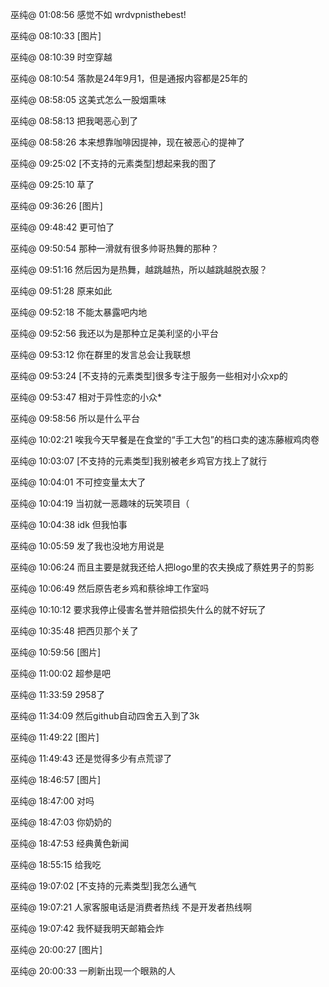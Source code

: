 巫纯@ 01:08:56
感觉不如 wrdvpnisthebest!

巫纯@ 08:10:33
[图片]

巫纯@ 08:10:39
时空穿越

巫纯@ 08:10:54
落款是24年9月1，但是通报内容都是25年的

巫纯@ 08:58:05
这美式怎么一股烟熏味

巫纯@ 08:58:13
把我喝恶心到了

巫纯@ 08:58:26
本来想靠咖啡因提神，现在被恶心的提神了

巫纯@ 09:25:02
[不支持的元素类型]想起来我的图了

巫纯@ 09:25:10
草了

巫纯@ 09:36:26
[图片]

巫纯@ 09:48:42
更可怕了

巫纯@ 09:50:54
那种一滑就有很多帅哥热舞的那种？

巫纯@ 09:51:16
然后因为是热舞，越跳越热，所以越跳越脱衣服？

巫纯@ 09:51:28
原来如此

巫纯@ 09:52:18
不能太暴露吧内地

巫纯@ 09:52:56
我还以为是那种立足美利坚的小平台

巫纯@ 09:53:12
你在群里的发言总会让我联想

巫纯@ 09:53:24
[不支持的元素类型]很多专注于服务一些相对小众xp的

巫纯@ 09:53:47
相对于异性恋的小众*

巫纯@ 09:58:56
所以是什么平台

巫纯@ 10:02:21
唉我今天早餐是在食堂的“手工大包”的档口卖的速冻藤椒鸡肉卷

巫纯@ 10:03:07
[不支持的元素类型]我别被老乡鸡官方找上了就行

巫纯@ 10:04:01
不可控变量太大了

巫纯@ 10:04:19
当初就一恶趣味的玩笑项目（

巫纯@ 10:04:38
idk 但我怕事

巫纯@ 10:05:59
发了我也没地方用说是

巫纯@ 10:06:24
而且主要是就我还给人把logo里的农夫换成了蔡姓男子的剪影

巫纯@ 10:06:49
然后原告老乡鸡和蔡徐坤工作室吗

巫纯@ 10:10:12
要求我停止侵害名誉并赔偿损失什么的就不好玩了

巫纯@ 10:35:48
把西贝那个关了

巫纯@ 10:59:56
[图片]

巫纯@ 11:00:02
超参是吧

巫纯@ 11:33:59
2958了

巫纯@ 11:34:09
然后github自动四舍五入到了3k

巫纯@ 11:49:22
[图片]

巫纯@ 11:49:43
还是觉得多少有点荒谬了

巫纯@ 18:46:57
[图片]

巫纯@ 18:47:00
对吗

巫纯@ 18:47:03
你奶奶的

巫纯@ 18:47:53
经典黄色新闻

巫纯@ 18:55:15
给我吃

巫纯@ 19:07:02
[不支持的元素类型]我怎么通气

巫纯@ 19:07:21
人家客服电话是消费者热线 不是开发者热线啊

巫纯@ 19:07:42
我怀疑我明天邮箱会炸

巫纯@ 20:00:27
[图片]

巫纯@ 20:00:33
一刷新出现一个眼熟的人
